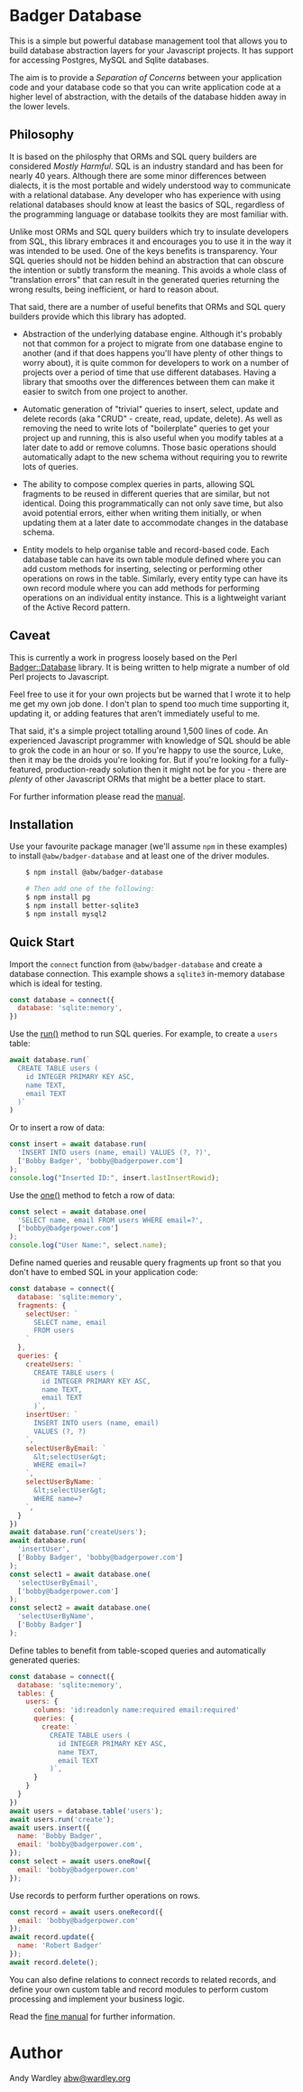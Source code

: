 # Badger Database

This is a simple but powerful database management tool that allows you to
build database abstraction layers for your Javascript projects. It has
support for accessing Postgres, MySQL and Sqlite databases.

The aim is to provide a *Separation of Concerns* between your application
code and your database code so that you can write application code at a
higher level of abstraction, with the details of the database hidden away
in the lower levels.

## Philosophy

It is based on the philosphy that ORMs and SQL query builders are considered
*Mostly Harmful*.  SQL is an industry standard and has been for nearly 40
years.  Although there are some minor differences between dialects, it is
the most portable and widely understood way to communicate with a relational
database.  Any developer who has experience with using relational databases
should know at least the basics of SQL, regardless of the programming language
or database toolkits they are most familiar with.

Unlike most ORMs and SQL query builders which try to insulate developers from
SQL, this library embraces it and encourages you to use it in the way it was
intended to be used.  One of the keys benefits is transparency.  Your SQL
queries should not be hidden behind an abstraction that can obscure the
intention or subtly transform the meaning.  This avoids a whole class of
"translation errors" that can result in the generated queries returning
the wrong results, being inefficient, or hard to reason about.

That said, there are a number of useful benefits that ORMs and SQL query
builders provide which this library has adopted.

* Abstraction of the underlying database engine.  Although it's probably not
that common for a project to migrate from one database engine to another
(and if that does happens you'll have plenty of other things to worry about),
it is quite common for developers to work on a number of projects over a
period of time that use different databases.  Having a library that
smooths over the differences between them can make it easier to switch from
one project to another.

* Automatic generation of "trivial" queries to insert, select, update and delete
records (aka "CRUD" - create, read, update, delete).  As well as removing the
need to write lots of "boilerplate" queries to get your project up and running,
this is also useful when you modify tables at a later date to add or remove
columns.  Those basic operations should automatically adapt to the new
schema without requiring you to rewrite lots of queries.

* The ability to compose complex queries in parts, allowing SQL fragments
to be reused in different queries that are similar, but not identical.
Doing this programmatically can not only save time, but also avoid potential
errors, either when writing them initially, or when updating them at a later
date to accommodate changes in the database schema.

* Entity models to help organise table and record-based code.  Each database
table can have its own table module defined where you can add custom methods
for inserting, selecting or performing other operations on rows in the table.
Similarly, every entity type can have its own record module where you can
add methods for performing operations on an individual entity instance.  This
is a lightweight variant of the Active Record pattern.

## Caveat

This is currently a work in progress loosely based on the Perl
[Badger::Database](https://github.com/abw/Badger-Database) library.
It is being written to help migrate a number of old Perl projects
to Javascript.

Feel free to use it for your own projects but be warned that
I wrote it to help me get my own job done.  I don't plan to spend
too much time supporting it, updating it, or adding features that
aren't immediately useful to me.

That said, it's a simple project totalling around 1,500 lines
of code.  An experienced Javascript programmer with knowledge of
SQL should be able to grok the code in an hour or so.  If you're
happy to use the source, Luke, then it may be the droids you're looking
for.  But if you're looking for a fully-featured, production-ready
solution then it might not be for you - there are *plenty* of other
Javascript ORMs that might be a better place to start.

For further information please read the
[manual](https://abw.github.io/badger-database-js/docs/manual/index.html).

## Installation

Use your favourite package manager (we'll assume `npm` in these examples)
to install `@abw/badger-database` and at least one of the driver modules.

```sh
    $ npm install @abw/badger-database

    # Then add one of the following:
    $ npm install pg
    $ npm install better-sqlite3
    $ npm install mysql2
```

## Quick Start

Import the `connect` function from `@abw/badger-database`
and create a database connection.  This example shows a `sqlite3`
in-memory database which is ideal for testing.

```js
const database = connect({
  database: 'sqlite:memory',
})
```

Use the [run()](https://abw.github.io/badger-database-js/docs/manual/basic_queries.html#run--)
method to run SQL queries.  For example, to create a `users` table:

```js
await database.run(`
  CREATE TABLE users (
    id INTEGER PRIMARY KEY ASC,
    name TEXT,
    email TEXT
  )`
)
```

Or to insert a row of data:

```js
const insert = await database.run(
  'INSERT INTO users (name, email) VALUES (?, ?)',
  ['Bobby Badger', 'bobby@badgerpower.com']
);
console.log("Inserted ID:", insert.lastInsertRowid);
```

Use the [one()](https://abw.github.io/badger-database-js/docs/manual/basic_queries.html#one--)
method to fetch a row of data:

```js
const select = await database.one(
  'SELECT name, email FROM users WHERE email=?',
  ['bobby@badgerpower.com']
);
console.log("User Name:", select.name);
```

Define named queries and reusable query fragments up front so that you
don't have to embed SQL in your application code:

```js
const database = connect({
  database: 'sqlite:memory',
  fragments: {
    selectUser: `
      SELECT name, email
      FROM users
    `
  },
  queries: {
    createUsers: `
      CREATE TABLE users (
        id INTEGER PRIMARY KEY ASC,
        name TEXT,
        email TEXT
      )`,
    insertUser: `
      INSERT INTO users (name, email)
      VALUES (?, ?)
    `,
    selectUserByEmail: `
      &lt;selectUser&gt;
      WHERE email=?
    `,
    selectUserByName: `
      &lt;selectUser&gt;
      WHERE name=?
    `,
  }
})
await database.run('createUsers');
await database.run(
  'insertUser',
  ['Bobby Badger', 'bobby@badgerpower.com']
);
const select1 = await database.one(
  'selectUserByEmail',
  ['bobby@badgerpower.com']
);
const select2 = await database.one(
  'selectUserByName',
  ['Bobby Badger']
);
```

Define tables to benefit from table-scoped queries and automatically generated
queries:

```js
const database = connect({
  database: 'sqlite:memory',
  tables: {
    users: {
      columns: 'id:readonly name:required email:required'
      queries: {
        create: `
          CREATE TABLE users (
            id INTEGER PRIMARY KEY ASC,
            name TEXT,
            email TEXT
          )`,
      }
    }
  }
})
await users = database.table('users');
await users.run('create');
await users.insert({
  name: 'Bobby Badger',
  email: 'bobby@badgerpower.com',
});
const select = await users.oneRow({
  email: 'bobby@badgerpower.com'
});
```

Use records to perform further operations on rows.

```js
const record = await users.oneRecord({
  email: 'bobby@badgerpower.com'
});
await record.update({
  name: 'Robert Badger'
});
await record.delete();
```

You can also define relations to connect records to related records,
and define your own custom table and record modules to
perform custom processing and implement your business logic.

Read the [fine manual](https://abw.github.io/badger-database-js/docs/manual/) for
further information.

# Author

Andy Wardley <abw@wardley.org>
